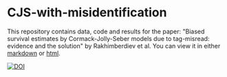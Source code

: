 # CJS-with-misidentification
This repository contains data, code and results for the paper: "Biased survival estimates by Cormack-Jolly-Seber models due to tag-misread: evidence and the solution" by Rakhimberdiev et al. You can view it in either [markdown](https://raw.githubusercontent.com/eldarrak/CJS-with-misidentification/master/code/All_code.md) or [html](http://htmlpreview.github.io/?https://raw.githubusercontent.com/eldarrak/CJS-with-misidentification/master/code/All_code.html).

[![DOI](https://zenodo.org/badge/DOI/10.5281/zenodo.2598055.svg)](https://doi.org/10.5281/zenodo.2598055)
